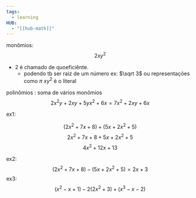 ```yaml
---
tags:
  - learning
HUB:
  - "[[hub-math]]"
---
```



monômios:
$$2xy^2$$
- 2 é chamado de quoeficiênte.
	- podendo tb ser raiz de um número ex: $\sqrt 3$ ou representações como $\pi$
$xy^2$ é o literal


polinômios  : soma de vários monômios
$$2x^2y+2xy+5yx^2+6x = 7x^2+2xy+6x$$


ex1:

$$(2x^2+7x+8)+(5x+2x^2+5)$$
$$2x^2+7x+8+5x+2x^2+5$$
$$4x^2+12x+13$$



ex2:
$$(2x^2+7x+8)-(5x+2x^2+5) = 2x+3$$ 
ex3: 
$$(x^2-x+1)-2(2x^2+3)+(x^3-x-2)$$

